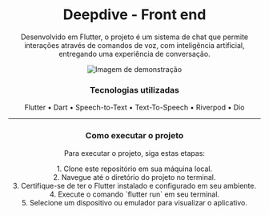 <h1 align="center">Deepdive - Front end</h1>

<p align="center">Desenvolvido em Flutter, o projeto é um sistema de chat que permite interações através de comandos de voz, com inteligência artificial, entregando uma experiência de conversação.</p>

<p align="center">
  <img src="https://github.com/viniciusrovigomedeiros/deepdive-frontend/assets/100034600/c82f2dea-0768-44ba-b285-05ac94874918" alt="Imagem de demonstração" />
</p>

<div align="center">
  <h3><strong>Tecnologias utilizadas</strong></h3>
</div>

<p align="center">
  Flutter • Dart • Speech-to-Text • Text-To-Speech • Riverpod • Dio
</p>

---

<div align="center">
  <h3><strong>Como executar o projeto</strong></h3>
</div>

<p align="center">Para executar o projeto, siga estas etapas:</p>

<p align="center">1. Clone este repositório em sua máquina local.<br>
2. Navegue até o diretório do projeto no terminal.<br>
3. Certifique-se de ter o Flutter instalado e configurado em seu ambiente.<br>
4. Execute o comando `flutter run` em seu terminal.<br>
5. Selecione um dispositivo ou emulador para visualizar o aplicativo.<br>
</p>
